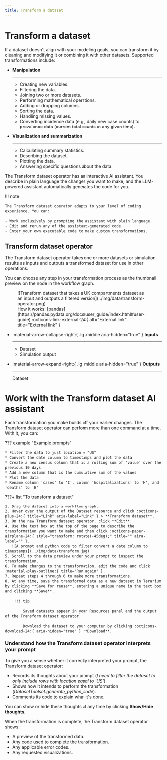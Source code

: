 ```yaml
---
title: Transform a dataset
---
```


# Transform a dataset

If a dataset doesn't align with your modeling goals, you can transform it by cleaning and modifying it or combining it with other datasets. Supported transformations include: 

<div class="grid cards" markdown>

-   __Manipulation__

    ---

    - Creating new variables.
    - Filtering the data.
    - Joining two or more datasets.
    - Performing mathematical operations.
    - Adding or dropping columns.
    - Sorting the data.
    - Handling missing values.
    - Converting incidence data (e.g., daily new case counts) to prevalence data (current total counts at any given time).

-   __Visualization and summarization__

    ---

    - Calculating summary statistics.
    - Describing the dataset.
    - Plotting the data.
    - Answering specific questions about the data.

</div>

The Transform dataset operator has an interactive AI assistant. You describe in plain language the changes you want to make, and the LLM-powered assistant automatically generates the code for you. 

!!! note

    The Transform dataset operator adapts to your level of coding experience. You can: 

    - Work exclusively by prompting the assistant with plain language.
    - Edit and rerun any of the assistant-generated code. 
    - Enter your own executable code to make custom transformations.

## Transform dataset operator

The Transform dataset operator takes one or more datasets or simulation results as inputs and outputs a transformed dataset for use in other operations.

You can choose any step in your transformation process as the thumbnail preview on the node in the workflow graph.

<figure markdown>![Transform dataset that takes a UK compartments dataset as an input and outputs a filtered version](../img/data/transform-operator.png)<figcaption markdown>How it works: [pandas](https://pandas.pydata.org/docs/user_guide/index.html#user-guide) :octicons-link-external-24:{ alt="External link" title="External link" }</figcaption></figure>

<div class="grid cards" markdown>

-   :material-arrow-collapse-right:{ .lg .middle aria-hidden="true" } __Inputs__

    ---

    - Dataset
    - Simulation output

-   :material-arrow-expand-right:{ .lg .middle aria-hidden="true" } __Outputs__

    ---

    Dataset

</div>

# Work with the Transform dataset AI assistant

Each transformation you make builds off your earlier changes. The Transform dataset operator can perform more than one command at a time. With it, you can:

??? example "Example prompts"

    * Filter the data to just location = "US"
    * Convert the date column to timestamps and plot the data
    * Create a new census column that is a rolling sum of 'value' over the previous 10 days
    * Add a new column that is the cumulative sum of the values 
    * Plot the data
    * Rename column 'cases' to 'I', column 'hospitalizations' to 'H', and 'deaths' to 'E' 

???+ list "To transform a dataset"

    1. Drag the dataset into a workflow graph.
    2. Hover over the output of the Dataset resource and click :octicons-plus-24:{ title="Link" aria-label="Link" } > **Transform dataset**.
    3. On the new Transform dataset operator, click **Edit**.
    4. Use the text box at the top of the page to describe the transformation you want to make and then click :octicons-paper-airplane-24:{ style="transform: rotate(-45deg);" title="" aira-label="" }.
       ![A prompt and python code to filter convert a date column to timestamps](../img/data/transform.jpg)
    5. Scroll to the data preview under your prompt to inspect the transformation.
    6. To make changes to the transformation, edit the code and click :material-play-outline:{ title="Run again" }.
    7. Repeat steps 4 through 6 to make more transformations.
    8. At any time, save the transformed data as a new dataset in Terarium by clicking **Save for reuse**, entering a unique name in the text box and clicking **Save**.
        
        !!! tip
    
            Saved datasets appear in your Resources panel and the output of the Transform dataset operator.
    
            Download the dataset to your computer by clicking :octicons-download-24:{ aria-hidden="true" } **Download**.

### Understand how the Transform dataset operator interprets your prompt

To give you a sense whether it correctly interpreted your prompt, the Transform dataset operator: 

- Records its thoughts about your prompt (*I need to filter the dataset to only include rows with location equal to 'US'*).
- Shows how it intends to perform the transformation (*DatasetToolset.generate_python_code*).
- Comments its code to explain what it's done. 

You can show or hide these thoughts at any time by clicking **Show/Hide thoughts**.

When the transformation is complete, the Transform dataset operator shows:

- A preview of the transformed data.
- Any code used to complete the transformation.
- Any applicable error codes.
- Any requested visualizations.